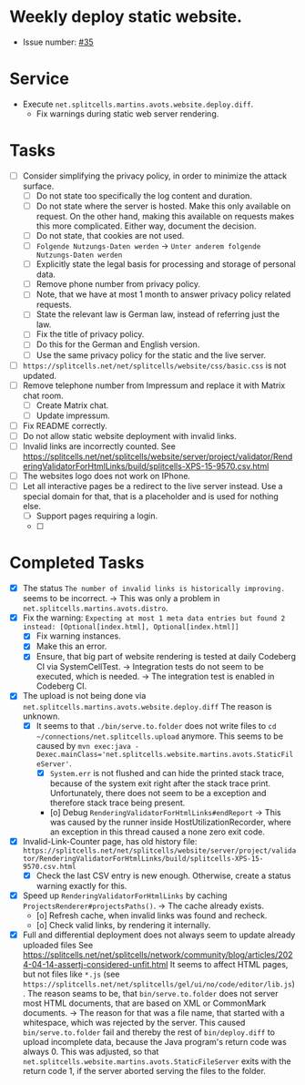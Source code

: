 # Weekly deploy static website.
* Issue number: [\#35](https://codeberg.org/splitcells-net/net.splitcells.network.community/issues/35)
# Service
* Execute `net.splitcells.martins.avots.website.deploy.diff`.
    * Fix warnings during static web server rendering.
# Tasks
* [ ] Consider simplifying the privacy policy, in order to minimize the attack surface.
    * [ ] Do not state too specifically the log content and duration.
    * [ ] Do not state where the server is hosted. Make this only available on request.
      On the other hand, making this available on requests makes this more complicated.
      Either way, document the decision. 
    * [ ] Do not state, that cookies are not used.
    * [ ] `Folgende Nutzungs-Daten werden` -> `Unter anderem folgende Nutzungs-Daten werden`
    * [ ] Explicitly state the legal basis for processing and storage of personal data.
    * [ ] Remove phone number from privacy policy.
    * [ ] Note, that we have at most 1 month to answer privacy policy related requests.
    * [ ] State the relevant law is German law, instead of referring just the law. 
    * [ ] Fix the title of privacy policy.
    * [ ] Do this for the German and English version.
    * [ ] Use the same privacy policy for the static and the live server.
* [ ] `https://splitcells.net/net/splitcells/website/css/basic.css` is not updated.
* [ ] Remove telephone number from Impressum and replace it with Matrix chat room.
    * [ ] Create Matrix chat.
    * [ ] Update impressum.
* [ ] Fix README correctly.
* [ ] Do not allow static website deployment with invalid links.
* [ ] Invalid links are incorrectly counted. See https://splitcells.net/net/splitcells/website/server/project/validator/RenderingValidatorForHtmlLinks/build/splitcells-XPS-15-9570.csv.html
* [ ] The websites logo does not work on IPhone.
* [ ] Let all interactive pages be a redirect to the live server instead.
  Use a special domain for that, that is a placeholder and is used for nothing else.
    * [ ] Support pages requiring a login.
    * [ ]
# Completed Tasks
* [x] The status `The number of invalid links is historically improving.` seems to be incorrect. -> This was only a problem in `net.splitcells.martins.avots.distro`.
* [x] Fix the warning: `Expecting at most 1 meta data entries but found 2 instead: [Optional[index.html], Optional[index.html]]`
    * [x] Fix warning instances.
    * [x] Make this an error.
    * [x] Ensure, that big part of website rendering is tested at daily Codeberg CI via SystemCellTest.
      -> Integration tests do not seem to be executed, which is needed.
      -> The integration test is enabled in Codeberg CI.
* [x] The upload is not being done via `net.splitcells.martins.avots.website.deploy.diff`
  The reason is unknown.
    * [x] It seems to that `./bin/serve.to.folder` does not write files to `cd ~/connections/net.splitcells.upload` anymore.
      This seems to be caused by `mvn exec:java -Dexec.mainClass='net.splitcells.website.martins.avots.StaticFileServer'`.
        * [x] `System.err` is not flushed and can hide the printed stack trace, because of the system exit right after the stack trace print.
          Unfortunately, there does not seem to be a exception and therefore stack trace being present.
        * [o] Debug `RenderingValidatorForHtmlLinks#endReport` -> This was caused by the runner inside HostUtilizationRecorder,
          where an exception in this thread caused a none zero exit code.
* [x] Invalid-Link-Counter page, has old history file: `https://splitcells.net/net/splitcells/website/server/project/validator/RenderingValidatorForHtmlLinks/build/splitcells-XPS-15-9570.csv.html`
  * [x] Check the last CSV entry is new enough. Otherwise, create a status warning exactly for this.
* [x] Speed up `RenderingValidatorForHtmlLinks` by caching `ProjectsRenderer#projectsPaths()`. -> The cache already exists.
  * [o] Refresh cache, when invalid links was found and recheck.
  * [o] Check valid links, by rendering it internally.
* [x] Full and differential deployment does not always seem to update already uploaded files
  See https://splitcells.net/net/splitcells/network/community/blog/articles/2024-04-14-assertj-considered-unfit.html
  It seems to affect HTML pages, but not files like `*.js` (see `https://splitcells.net/net/splitcells/gel/ui/no/code/editor/lib.js`).
  The reason seams to be, that `bin/serve.to.folder` does not server most HTML documents,
  that are based on XML or CommonMark documents.
  -> The reason for that was a file name, that started with a whitespace, which was rejected by the server.
  This caused `bin/serve.to.folder` fail and thereby the rest of `bin/deploy.diff` to upload incomplete data,
  because the Java program's return code was always 0.
  This was adjusted, so that `net.splitcells.website.martins.avots.StaticFileServer` exits with the return code 1,
  if the server aborted serving the files to the folder.